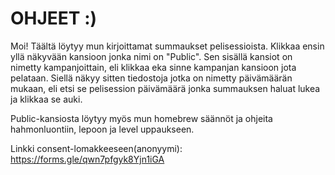 # OHJEET :)

Moi! Täältä löytyy mun kirjoittamat summaukset pelisessioista.
Klikkaa ensin yllä näkyvään kansioon jonka nimi on "Public".
Sen sisällä kansiot on nimetty kampanjoittain, eli klikkaa eka sinne kampanjan kansioon jota pelataan.
Siellä näkyy sitten tiedostoja jotka on nimetty päivämäärän mukaan,
eli etsi se pelisession päivämäärä jonka summauksen haluat lukea ja klikkaa se auki.

Public-kansiosta löytyy myös mun homebrew säännöt ja ohjeita hahmonluontiin, lepoon ja level uppaukseen.

Linkki consent-lomakkeeseen(anonyymi): https://forms.gle/qwn7pfgyk8Yjn1iGA